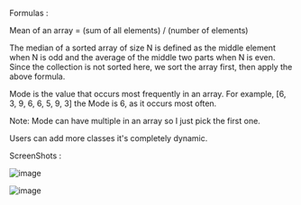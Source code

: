 
Formulas : 

Mean of an array = (sum of all elements) / (number of elements)

The median of a sorted array of size N is defined as the middle element when N is odd and the average of the middle two parts when N is even. Since the collection is not sorted here, we sort the array first, then apply the above formula.


Mode is the value that occurs most frequently in an array. For example, [6, 3, 9, 6, 6, 5, 9, 3] the Mode is 6, as it occurs most often.


Note: Mode can have multiple in an array so I just pick the first one.


Users can add more classes it's completely dynamic.


ScreenShots :

![image](https://github.com/singhbraj/Munafac-Assignment/assets/42037630/ddf4c5f2-9a89-4aad-82f6-96715e9cd040)


![image](https://github.com/singhbraj/Munafac-Assignment/assets/42037630/238faed5-63f9-4caf-8a2e-292a22d78070)
